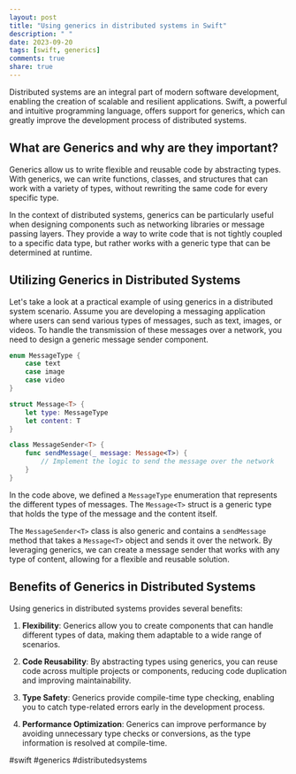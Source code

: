 ```yaml
---
layout: post
title: "Using generics in distributed systems in Swift"
description: " "
date: 2023-09-20
tags: [swift, generics]
comments: true
share: true
---
```


Distributed systems are an integral part of modern software development, enabling the creation of scalable and resilient applications. Swift, a powerful and intuitive programming language, offers support for generics, which can greatly improve the development process of distributed systems.

## What are Generics and why are they important?

Generics allow us to write flexible and reusable code by abstracting types. With generics, we can write functions, classes, and structures that can work with a variety of types, without rewriting the same code for every specific type.

In the context of distributed systems, generics can be particularly useful when designing components such as networking libraries or message passing layers. They provide a way to write code that is not tightly coupled to a specific data type, but rather works with a generic type that can be determined at runtime.

## Utilizing Generics in Distributed Systems

Let's take a look at a practical example of using generics in a distributed system scenario. Assume you are developing a messaging application where users can send various types of messages, such as text, images, or videos. To handle the transmission of these messages over a network, you need to design a generic message sender component.

```swift
enum MessageType {
    case text
    case image
    case video
}

struct Message<T> {
    let type: MessageType
    let content: T
}

class MessageSender<T> {
    func sendMessage(_ message: Message<T>) {
        // Implement the logic to send the message over the network
    }
}
```

In the code above, we defined a `MessageType` enumeration that represents the different types of messages. The `Message<T>` struct is a generic type that holds the type of the message and the content itself.

The `MessageSender<T>` class is also generic and contains a `sendMessage` method that takes a `Message<T>` object and sends it over the network. By leveraging generics, we can create a message sender that works with any type of content, allowing for a flexible and reusable solution.

## Benefits of Generics in Distributed Systems

Using generics in distributed systems provides several benefits:

1. **Flexibility**: Generics allow you to create components that can handle different types of data, making them adaptable to a wide range of scenarios.

2. **Code Reusability**: By abstracting types using generics, you can reuse code across multiple projects or components, reducing code duplication and improving maintainability.

3. **Type Safety**: Generics provide compile-time type checking, enabling you to catch type-related errors early in the development process.

4. **Performance Optimization**: Generics can improve performance by avoiding unnecessary type checks or conversions, as the type information is resolved at compile-time.

#swift #generics #distributedsystems
